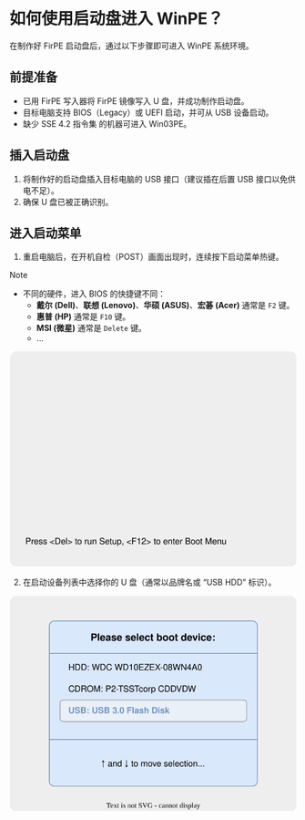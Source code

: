 # 如何使用启动盘进入 WinPE？

在制作好 FirPE 启动盘后，通过以下步骤即可进入 WinPE 系统环境。

## 前提准备

- 已用 FirPE 写入器将 FirPE 镜像写入 U 盘，并成功制作启动盘。
- 目标电脑支持 BIOS（Legacy）或 UEFI 启动，并可从 USB 设备启动。
- 缺少 SSE 4.2 指令集 的机器可进入 Win03PE。

## 插入启动盘

1. 将制作好的启动盘插入目标电脑的 USB 接口（建议插在后置 USB 接口以免供电不足）。
2. 确保 U 盘已被正确识别。

## 进入启动菜单

1. 重启电脑后，在开机自检（POST）画面出现时，连续按下启动菜单热键。

> [!NOTE]
>
> - 不同的硬件，进入 BIOS 的快捷键不同：
>   - **戴尔 (Dell)**、**联想 (Lenovo)**、**华硕 (ASUS)**、**宏碁 (Acer)** 通常是 `F2` 键。
>   - **惠普 (HP)** 通常是 `F10` 键。
>   - **MSI (微星)** 通常是 `Delete` 键。
>   - ...

![](./assets/boot.svg)

2. 在启动设备列表中选择你的 U 盘（通常以品牌名或 “USB HDD” 标识）。

![](./assets/boot-2.svg)
